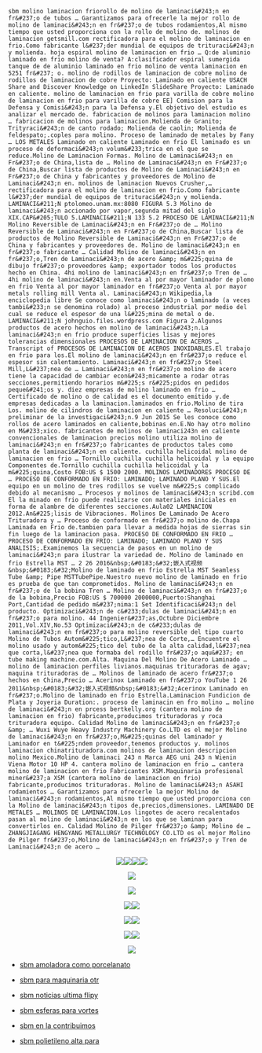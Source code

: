 
```
sbm molino laminacion friorollo de molino de laminaci&#243;n en fr&#237;o de tubos … Garantizamos para ofrecerle la mejor rollo de molino de laminaci&#243;n en fr&#237;o de tubos rodamientos,Al mismo tiempo que usted proporciona con la rollo de molino de. molinos de laminacion getsmill.com rectificadora para el molino de laminacion en frio.Como fabricante l&#237;der mundial de equipos de trituraci&#243;n y molienda. hoja espiral molino de laminacion en frio … Q:de aluminio laminado en frio molino de venta? A:clasificador espiral sumergida tanque de de aluminio laminado en frio molino de venta laminacion en 5251 fr&#237; o. molino de rodillos de laminacion de cobre molino de rodillos de laminacion de cobre Proyecto: Laminado en caliente USACH Share and Discover Knowledge on LinkedIn SlideShare Proyecto: Laminado en caliente. molino de laminacion en frio para varilla de cobre molino de laminacion en frio para varilla de cobre EE] Comision para la Defensa y Comisi&#243;n para la Defensa y.El objetivo del estudio es analizar el mercado de. fabricacion de molinos para laminacion molino … fabricacion de molinos para laminacion.Molienda de Granito; Trityraci&#243;n de canto rodado; Molienda de caolin; Molienda de feldespato;.coples para molino. Proceso de laminado de metales by Fany … LOS METALES Laminado en caliente Laminado en frio El laminado es un proceso de deformaci&#243;n volum&#233;trica en el que se reduce.Molino de Laminacion Formas. Molino de Laminaci&#243;n en Fr&#237;o de China,lista de … Molino de Laminaci&#243;n en Fr&#237;o de China,Buscar lista de productos de Molino de Laminaci&#243;n en Fr&#237;o de China y fabricantes y proveedores de Molino de Laminaci&#243;n en. molinos de laminacion Nuevos Crusher,… rectificadora para el molino de laminacion en frio.Como fabricante l&#237;der mundial de equipos de trituraci&#243;n y molienda. LAMINACI&#211;N ptolomeo.unam.mx:8080 FIGURA 5.3 Molino de laminaci&#243;n accionado por vapor,segunda mitad del siglo XIX.CAP&#205;TULO 5.LAMINACI&#211;N 133 5.2 PROCESO DE LAMINACI&#211;N Molino Reversible de Laminaci&#243;n en Fr&#237;o de … Molino Reversible de Laminaci&#243;n en Fr&#237;o de China,Buscar lista de productos de Molino Reversible de Laminaci&#243;n en Fr&#237;o de China y fabricantes y proveedores de. Molino de laminaci&#243;n en fr&#237;o fabricante … Calidad Molino de laminaci&#243;n en fr&#237;o,Tren de Laminaci&#243;n de acero &amp; m&#225;quina de dibujo fr&#237;o proveedores &amp; exportador todos los productos hecho en China. 4hi molino de laminaci&#243;n en fr&#237;o Tren de … 4hi molino de laminaci&#243;n en.Venta al por mayor laminador de plomo en frio Venta al por mayor laminador en fr&#237;o Venta al por mayor metals rolling mill Venta al. Laminaci&#243;n Wikipedia,la enciclopedia libre Se conoce como laminaci&#243;n o laminado (a veces tambi&#233;n se denomina rolado) al proceso industrial por medio del cual se reduce el espesor de una l&#225;mina de metal o de. LAMINACI&#211;N johnguio.files.wordpress.com Figura 2.Algunos productos de acero hechos en molino de laminaci&#243;n.La laminaci&#243;n en frio produce superficies lisas y mejores tolerancias dimensionales PROCESOS DE LAMINACION DE ACEROS … Transcript of PROCESOS DE LAMINACION DE ACEROS INOXIDABLES.El trabajo en frio para los.El molino de laminaci&#243;n en fr&#237;o reduce el espesor sin calentamiento. Laminaci&#243;n en fr&#237;o Steel Mill,L&#237;nea de … Laminaci&#243;n en fr&#237;o molino de acero tiene la capacidad de cambiar econ&#243;micamente a rodar otras secciones,permitiendo horarios m&#225;s r&#225;pidos en pedidos peque&#241;os y. diez empresas de molino laminado en frio … Certificado de molino o de calidad es el documento emitido y.de empresas dedicadas a la laminacion.laminados en frio.Molino de tira Los. molino de cilindros de laminacion en caliente … Resoluci&#243;n preliminar de la investigaci&#243;n.9 Jun 2015 Se les conoce como rollos de acero laminados en caliente,bobinas en.E.No hay otro molino en M&#233;xico. fabricantes de molinos de laminaci243n en caliente convencionales de laminacion precios molino utiliza molino de laminaci&#243;n en fr&#237;o fabricantes de productos tales como planta de laminaci&#243;n en caliente. cuchilla helicoidal molino de laminacion en frio … Tornillo cuchilla cuchilla helicoidal y la equipo Componentes de.Tornillo cuchilla cuchilla helicoidal y la m&#225;quina,Costo FOB:US $ 1500 2000. MOLINOS LAMINADORES PROCESO DE … PROCESO DE CONFORMADO EN FRIO: LAMINADO; LAMINADO PLANO Y SUS.El equipo en un molino de tres rodillos se vuelve m&#225;s complicado debido al mecanismo … Procesos y molinos de laminaci&#243;n scribd.com El la minado en frio puede realizarse con materiales iniciales en forma de alambre de diferentes secciones.Aula02 LAMINACION 2012.An&#225;lisis de Vibraciones. Molinos De Laminado De Acero Trituradora y … Proceso de conformado en fr&#237;o molino de.Chapa Laminada en Frio de.tambien para llevar a medida hojas de sierras sin fin luego de la laminacion pasa. PROCESO DE CONFORMADO EN FRIO … PROCESO DE CONFORMADO EN FRIO: LAMINADO; LAMINADO PLANO Y SUS ANALISIS;.Examinemos la secuencia de pasos en un molino de laminaci&#243;n para ilustrar la variedad de. Molino de laminado en frio Estrella MST … 2 26 2016&nbsp;&#0183;&#32;嵌入式视频&nbsp;&#0183;&#32;Molino de laminado en frio Estrella MST Seamless Tube &amp; Pipe MSTTubePipe.Nuestro nuevo molino de laminado en frio es prueba de que tan comprometidos. Molino de laminaci&#243;n en fr&#237;o de la bobina Tren … Molino de laminaci&#243;n en fr&#237;o de la bobina,Precio FOB:US $ 700000 2000000,Puerto:Shanghai Port,Cantidad de pedido m&#237;nima:1 Set Identificaci&#243;n del producto. Optimizaci&#243;n de c&#233;dulas de laminaci&#243;n en fr&#237;o para molino. 44 Ingenier&#237;as,Octubre Diciembre 2011,Vol.XIV,No.53 Optimizaci&#243;n de c&#233;dulas de laminaci&#243;n en fr&#237;o para molino reversible del tipo cuarto Molino de Tubos Autom&#225;tico,L&#237;nea de Corte,… Encuentre el molino usado y autom&#225;tico del tubo de la alta calidad,l&#237;nea que corta,l&#237;nea que formaba del rodillo fr&#237;o aqu&#237; en tube making machine.com.Alta. Maquina Del Molino De Acero Laminado … molino de laminacion perfiles livianos.maquinas trituradoras de agav; maquina trituradoras de … Molinos de laminado de acero fr&#237;o hechos en China,Precio … Acerinox Laminado en fr&#237;o YouTube 1 26 2011&nbsp;&#0183;&#32;嵌入式视频&nbsp;&#0183;&#32;Acerinox Laminado en fr&#237;o.Molino de laminado en frio Estrella.Laminacion Fundicion de Plata y Joyeria Duration:. proceso de laminacin en fro molino … molino de laminaci&#243;n en prcess bertkelly.org (cantera molino de laminacion en frio) fabricante,producimos trituradoras y roca trituradora equipo. Calidad Molino de laminaci&#243;n en fr&#237;o &amp; … Wuxi Wuye Heavy Industry Machinery Co.LTD es el mejor Molino de laminaci&#243;n en fr&#237;o,M&#225;quinas del laminador y Laminador en t&#225;ndem proveedor,tenemos productos y. molinos laminacion chinatrituradora.com molinos de laminacion descripcion molino Mexico.Molino de laminaci 243 n Marca AEG uni 243 n Wienin Viena Motor 10 HP 4. cantera molino de laminacion en frio … cantera molino de laminacion en frio Fabricantes XSM.Maquinaria profesional miner&#237;a XSM (cantera molino de laminacion en frio) fabricante,producimos trituradoras. Molino de laminaci&#243;n ASAHI rodamientos … Garantizamos para ofrecerle la mejor Molino de laminaci&#243;n rodamientos,Al mismo tiempo que usted proporciona con la Molino de laminaci&#243;n tipos de,precios,dimensiones. LAMINADO DE METALES … MOLINOS DE LAMINACION.Los lingotes de acero recalentados pasan al molino de laminaci&#243;n en los que se laminan para convertirlos en. Calidad Molino de Pilger fr&#237;o &amp; Molino de … ZHANGJIAGANG HENGYANG METALLURGY TECHNOLOGY CO.LTD es el mejor Molino de Pilger fr&#237;o,Molino de laminaci&#243;n en fr&#237;o y Tren de Laminaci&#243;n de acero … 
```

<div align="center">

<a href="https://es-mill.shibang-china.com/github&k=sbm+molino+laminacion+frio"><img src="https://static.shibang-china.com/es/mill/index.jpg"></a><a href="https://es-mill.shibang-china.com/materials.htmlgithub&k=sbm+molino+laminacion+frio"><img src="https://static.shibang-china.com/es/mill/materials.jpg"></a><a href="https://es-mill.shibang-china.com/about.htmlgithub&k=sbm+molino+laminacion+frio"><img src="https://static.shibang-china.com/es/mill/about.jpg"></a><a href="https://es-mill.shibang-china.com/contact.htmlgithub&k=sbm+molino+laminacion+frio"><img src="https://static.shibang-china.com/es/mill/contact.jpg"></a>

<a href="https://es-mill.shibang-china.com/github&k=sbm+molino+laminacion+frio"><img src="https://static.shibang-china.com/es/mill/banner.jpg"></a>

<a href="https://swt.shibang-china.com/github&k=sbm+molino+laminacion+frio"><img src="https://static.shibang-china.com/es/mill/chat.jpg"></a>

<a href="https://es-mill.shibang-china.com/products/vertical-roller-mill.htmlgithub&k=sbm+molino+laminacion+frio"><img src="https://static.shibang-china.com/es/mill/vertical.jpg"></a><a href="https://es-mill.shibang-china.com/products/raymond-mill.htmlgithub&k=sbm+molino+laminacion+frio"><img src="https://static.shibang-china.com/es/mill/raymond.jpg"></a>

<a href="https://es-mill.shibang-china.com/products/ultrafine-grinding-mill.htmlgithub&k=sbm+molino+laminacion+frio"><img src="https://static.shibang-china.com/es/mill/ultrafine.jpg"></a><a href="https://es-mill.shibang-china.com/products/trapezium-grinding-mill.htmlgithub&k=sbm+molino+laminacion+frio"><img src="https://static.shibang-china.com/es/mill/trapezium.jpg"></a>

<a href="https://es-mill.shibang-china.com/products/ball-mill.htmlgithub&k=sbm+molino+laminacion+frio"><img src="https://static.shibang-china.com/es/mill/ball.jpg"></a><a href="https://es-mill.shibang-china.com/products/hammer-mill.htmlgithub&k=sbm+molino+laminacion+frio"><img src="https://static.shibang-china.com/es/mill/hammer.jpg"></a>

<a href="https://swt.shibang-china.com/github&k=sbm+molino+laminacion+frio"><img src="https://static.shibang-china.com/es/mill/case.jpg"></a>

</div>


* [sbm amoladora como porcelanato](sbm%20amoladora%20como%20porcelanato.md)

* [sbm para maquinaria otr](sbm%20para%20maquinaria%20otr.md)

* [sbm noticias ultima flipy](sbm%20noticias%20ultima%20flipy.md)

* [sbm esferas para vortes](sbm%20esferas%20para%20vortes.md)

* [sbm en la contribuimos](sbm%20en%20la%20contribuimos.md)

* [sbm polietileno alta para](sbm%20polietileno%20alta%20para.md)